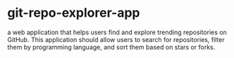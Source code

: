 # git-repo-explorer-app
a web application that helps users find and explore trending repositories on GitHub. This application should allow users to search for repositories, filter them by programming language, and sort them based on stars or forks.
